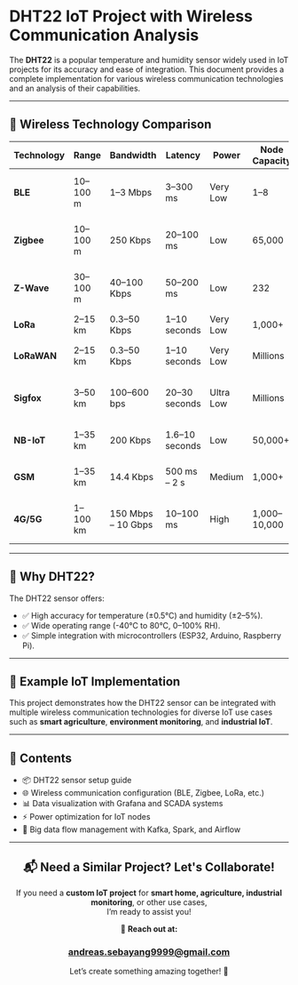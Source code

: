 # DHT22 IoT Project with Wireless Communication Analysis

The **DHT22** is a popular temperature and humidity sensor widely used in IoT projects for its accuracy and ease of integration. This document provides a complete implementation for various wireless communication technologies and an analysis of their capabilities.  

---

## 📡 Wireless Technology Comparison

| Technology | Range         | Bandwidth           | Latency         | Power         | Node Capacity     | Primary Use Case                        |
|------------|---------------|---------------------|------------------|---------------|--------------------|------------------------------------------|
| **BLE**    | 10–100 m      | 1–3 Mbps            | 3–300 ms         | Very Low      | 1–8               | Personal Area Networks, Wearables       |
| **Zigbee** | 10–100 m      | 250 Kbps            | 20–100 ms        | Low           | 65,000            | Smart Home, Building Automation         |
| **Z-Wave** | 30–100 m      | 40–100 Kbps         | 50–200 ms        | Low           | 232               | Premium Smart Home Devices              |
| **LoRa**   | 2–15 km       | 0.3–50 Kbps         | 1–10 seconds     | Very Low      | 1,000+            | Agriculture, Smart City                 |
| **LoRaWAN**| 2–15 km       | 0.3–50 Kbps         | 1–10 seconds     | Very Low      | Millions          | Wide Area IoT Networks                  |
| **Sigfox** | 3–50 km       | 100–600 bps         | 20–30 seconds    | Ultra Low     | Millions          | Asset Tracking, Utility Monitoring      |
| **NB-IoT** | 1–35 km       | 200 Kbps            | 1.6–10 seconds   | Low           | 50,000+           | Smart Meters, Agriculture               |
| **GSM**    | 1–35 km       | 14.4 Kbps           | 500 ms – 2 s     | Medium        | 1,000+            | Remote Monitoring, Legacy IoT           |
| **4G/5G**  | 1–100 km      | 150 Mbps – 10 Gbps  | 10–100 ms        | High          | 1,000–10,000       | Video Streaming, Real-Time Applications |

---

## 🌱 Why DHT22?

The DHT22 sensor offers:  
- ✅ High accuracy for temperature (±0.5°C) and humidity (±2–5%).  
- ✅ Wide operating range (-40°C to 80°C, 0–100% RH).  
- ✅ Simple integration with microcontrollers (ESP32, Arduino, Raspberry Pi).  

---

## 🚀 Example IoT Implementation

This project demonstrates how the DHT22 sensor can be integrated with multiple wireless communication technologies for diverse IoT use cases such as **smart agriculture**, **environment monitoring**, and **industrial IoT**.

---

## 📖 Contents

- 📦 DHT22 sensor setup guide  
- 🌐 Wireless communication configuration (BLE, Zigbee, LoRa, etc.)  
- 📊 Data visualization with Grafana and SCADA systems  
- ⚡ Power optimization for IoT nodes  
- 📡 Big data flow management with Kafka, Spark, and Airflow  

---

<div align="center">

## 📬 Need a Similar Project? Let's Collaborate!
If you need a **custom IoT project** for **smart home, agriculture, industrial monitoring**, or other use cases,  
I’m ready to assist you!  

📧 **Reach out at:**  
### andreas.sebayang9999@gmail.com  

Let’s create something amazing together! 🚀

</div>
